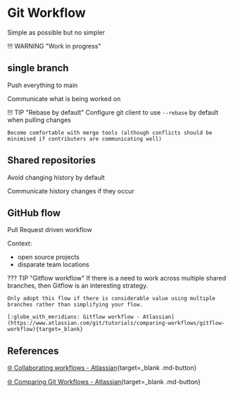# Git Workflow

Simple as possible but no simpler

!!! WARNING "Work in progress"


## single branch

Push everything to main

Communicate what is being worked on


!!! TIP "Rebase by default"
    Configure git client to use `--rebase` by default when pulling changes

    Become comfortable with merge tools (although conflicts should be minimised if contributers are communicating well)




## Shared repositories

Avoid changing history by default

Communicate history changes if they occur


## GitHub flow

Pull Request driven workflow

Context:
- open source projects
- disparate team locations


??? TIP "Gitflow workflow"
    If there is a need to work across multiple shared branches, then Gitflow is an interesting strategy.

    Only adopt this flow if there is considerable value using multiple branches rather than simplifying your flow.

    [:globe_with_meridians: Gitflow workflow - Atlassian](https://www.atlassian.com/git/tutorials/comparing-workflows/gitflow-workflow){target=_blank}



## References

[:globe_with_meridians: Collaborating workflows - Atlassian](https://www.atlassian.com/git/tutorials/syncing){target=_blank .md-button}

[:globe_with_meridians: Comparing Git Workflows - Atlassian](https://www.atlassian.com/git/tutorials/comparing-workflows){target=_blank .md-button}
